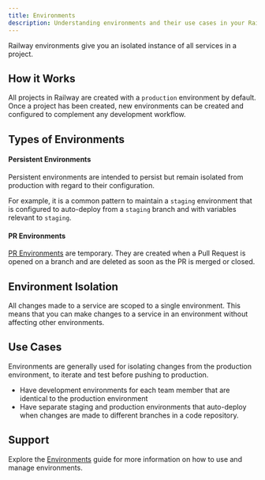 ```yaml
---
title: Environments
description: Understanding environments and their use cases in your Railway projects.
---
```


Railway environments give you an isolated instance of all services in a project.

## How it Works

All projects in Railway are created with a `production` environment by default. Once a project has been created, new environments can be created and configured to complement any development workflow.

## Types of Environments

#### Persistent Environments

Persistent environments are intended to persist but remain isolated from production with regard to their configuration.

For example, it is a common pattern to maintain a `staging` environment that is configured to auto-deploy from a `staging` branch and with variables relevant to `staging`.

#### PR Environments

[PR Environments](/guides/environments#enable-pr-environments) are temporary. They are created when a Pull Request is opened on a branch and are deleted as soon as the PR is merged or closed.

## Environment Isolation

All changes made to a service are scoped to a single environment. This means that you can make changes to a service in an environment without affecting other environments.

## Use Cases

Environments are generally used for isolating changes from the production environment, to iterate and test before pushing to production.

- Have development environments for each team member that are identical to the
  production environment
- Have separate staging and production environments that auto-deploy when changes are made to different branches in a code repository.

## Support

Explore the [Environments](/guides/environments) guide for more information on how to use and manage environments.
